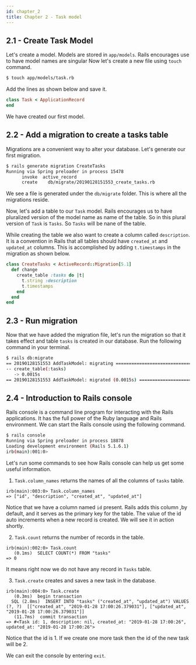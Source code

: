 ```yaml
---
id: chapter_2
title: Chapter 2 - Task model
---
```


## 2.1 - Create Task Model

Let's create a model.
Models are stored in `app/models`.
Rails encourages use to have model names are singular
Now let's create a new file using `touch` command.

```bash
$ touch app/models/task.rb
```

Add the lines as shown below and save it.

```ruby
class Task < ApplicationRecord
end
```

We have created our first model.

## 2.2 - Add a migration to create a tasks table

Migrations are a convenient way to alter your database.
Let's generate our first migration.

```bash
$ rails generate migration CreateTasks
Running via Spring preloader in process 15478
      invoke  active_record
      create    db/migrate/20190128151553_create_tasks.rb
```

We see a file is generated under the `db/migrate` folder.
This is where all the migrations reside.

Now, let's add a table to our `Task` model.
Rails encourages us to have pluralized version of the model name as name of the table.
So in this plural version of `Task` is `Tasks`. So `Tasks` will be nane of the table.

While creating the table we also want to create a column called `description`.
It is a convention in Rails that all tables should have `created_at` and `updated_at`
columns. This is accomplished by adding `t.timestamps` in the migration as shown below.

```ruby
class CreateTasks < ActiveRecord::Migration[5.1]
  def change
    create_table :tasks do |t|
      t.string :description
      t.timestamps
    end
  end
end
```

## 2.3 - Run migration

Now that we have added the migration file,
let's run the migration so that it takes effect
and table `tasks` is created in our database.
Run the following command in your terminal.

```bash
$ rails db:migrate
== 20190128151553 AddTaskModel: migrating =====================================
-- create_table(:tasks)
   -> 0.0015s
== 20190128151553 AddTaskModel: migrated (0.0015s) ============================

```

## 2.4 - Introduction to Rails console

Rails console is a command line program for interacting with the Rails applications.
It has the full power of the Ruby language and Rails environment.
We can start the Rails console using the following command.

```bash
$ rails console
Running via Spring preloader in process 18878
Loading development environment (Rails 5.1.6.1)
irb(main):001:0>
```
Let's run some commands to see how Rails console can help us get some useful information.

1. `Task.column_names` returns the names of all the columns of `tasks` table.

```msg
irb(main):003:0> Task.column_names
=> ["id", "description", "created_at", "updated_at"]
```

Notice that we have a column named `id` present.
Rails adds this column ,by default, and it serves as the primary key for the table.
The value of the id auto increments when a new record is created.
We will see it in action shortly.

2. `Task.count` returns the number of records in the table.

```msg
irb(main):002:0> Task.count
   (0.1ms)  SELECT COUNT(*) FROM "tasks"
=> 0
```

It means right now we do not have any record in `Tasks` table.

3. `Task.create` creates and saves a new task in the database.

```msg
irb(main):004:0> Task.create
   (0.3ms)  begin transaction
  SQL (2.8ms)  INSERT INTO "tasks" ("created_at", "updated_at") VALUES (?, ?)  [["created_at", "2019-01-28 17:00:26.379031"], ["updated_at", "2019-01-28 17:00:26.379031"]]
   (11.7ms)  commit transaction
=> #<Task id: 1, description: nil, created_at: "2019-01-28 17:00:26", updated_at: "2019-01-28 17:00:26">
```

Notice that the id is 1.
If we create one more task then the id of the new task will be 2.

We can exit the console by entering `exit`.